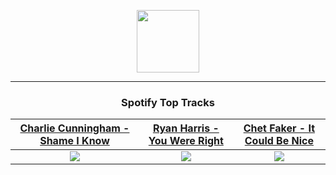 <p align="center">
  <a href="https://www.tobiasmichael.de">
    <img src="https://tobiasmichael.de/assets/logo.gif" width="100" height="100"/>
  </a>
</p>

---

<h3 align="center">Spotify Top Tracks</h3>

[Charlie Cunningham - Shame I Know](https://open.spotify.com/track/6ywjwTmR20q5pm7G7g173b)|[Ryan Harris - You Were Right](https://open.spotify.com/track/6ZDbbE1kqpKpunBCkeJgCk)|[Chet Faker - It Could Be Nice](https://open.spotify.com/track/5lGoX0XHR2ystyz0OF3Kv5)
:---:|:----:|:----:
<img src="https://i.scdn.co/image/ab67616d00001e0241b492fb3de74a1d2450fed1"/>|<img src="https://i.scdn.co/image/ab67616d00001e02ed6adf11fba1b9e885b56ecc"/>|<img src="https://i.scdn.co/image/ab67616d00001e028c35515f4890f09341fd281b"/>
